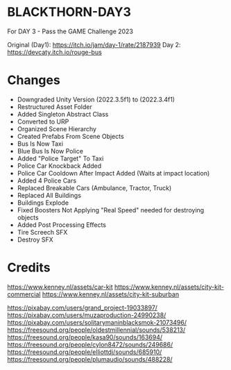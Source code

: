 # BLACKTHORN-DAY3
 For DAY 3 - Pass the GAME Challenge 2023

 Original (Day1): https://itch.io/jam/day-1/rate/2187939
 Day 2: https://devcaty.itch.io/rouge-bus


# Changes
 - Downgraded Unity Version (2022.3.5f1) to (2022.3.4f1)
 - Restructured Asset Folder
 - Added Singleton Abstract Class
 - Converted to URP
 - Organized Scene Hierarchy
 - Created Prefabs From Scene Objects
 - Bus Is Now Taxi
 - Blue Bus Is Now Police
 - Added "Police Target" To Taxi
 - Police Car Knockback Added
 - Police Car Cooldown After Impact Added (Waits at impact location)
 - Added 4 Police Cars
 - Replaced Breakable Cars (Ambulance, Tractor, Truck)
 - Replaced All Buildings
 - Buildings Explode
 - Fixed Boosters Not Applying "Real Speed" needed for destroying objects
 - Added Post Processing Effects
 - Tire Screech SFX
 - Destroy SFX



# Credits
https://www.kenney.nl/assets/car-kit
https://www.kenney.nl/assets/city-kit-commercial
https://www.kenney.nl/assets/city-kit-suburban


https://pixabay.com/users/grand_project-19033897/
https://pixabay.com/users/muzaproduction-24990238/
https://pixabay.com/users/solitarymaninblacksmok-21073496/
https://freesound.org/people/oldestmillennial/sounds/538213/
https://freesound.org/people/kasa90/sounds/163694/
https://freesound.org/people/cylon8472/sounds/249686/
https://freesound.org/people/elliottdj/sounds/685910/
https://freesound.org/people/plumaudio/sounds/488228/
